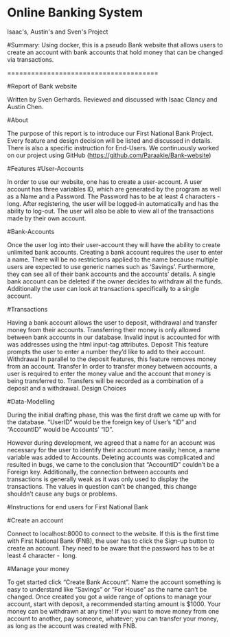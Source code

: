 # Online Banking System
Isaac's, Austin's and Sven's  Project

#Summary:
Using docker, this is a pseudo Bank website that allows users to 
create an account with bank accounts that hold money that can be changed via transactions.

======================================

#Report of Bank website

Written by Sven Gerhards. Reviewed and discussed with Isaac Clancy and Austin Chen.

#About

The purpose of this report is to introduce our First National Bank Project. Every feature and design decision will be listed and discussed in details. There is also a specific instruction for End-Users.
We continuously worked on our project using GitHub (https://github.com/Paraakie/Bank-website)

#Features
#User-Accounts

In order to use our website, one has to create a user-account. A user account has three variables ID, which are generated by the program as well as a Name and a Password. The Password has to be at least 4 characters - long. After registering, the user will be logged-in automatically and has the ability to log-out. The user will also be able to view all of the transactions made by their own account.

#Bank-Accounts

Once the user log into their user-account they will have the ability to create unlimited bank accounts. Creating a bank account requires the user to enter a name. There will be no restrictions applied to the name because multiple users are expected to use generic names such as ‘Savings’. Furthermore, they can see all of their bank accounts and the accounts’ details. A single bank account can be deleted if the owner decides to withdraw all the funds. Additionally the user can look at transactions specifically to a single account.

#Transactions

Having a bank account allows the user to deposit, withdrawal and transfer money from their accounts. Transferring their money is only allowed between bank accounts in our database. Invalid input is accounted for with was addresses using the html input-tag attributes.
	Deposit
	This feature prompts the user to enter a number they’d like to add to their account.
	Withdrawal
	In parallel to the deposit features, this feature removes money from an account.
	Transfer
In order to transfer money between accounts, a user is required to enter the money value and the account that money is being transferred to. Transfers will be recorded as a combination of a deposit and a withdrawal.
Design Choices

#Data-Modelling

During the initial drafting phase, this was the first draft we came up with for the database.
“UserID” would be the foreign key of User’s “ID” and “AccountID” would be Accounts’ “ID”.


However during development, we agreed that a name for an account was necessary for the user to identify their account more easily; hence, a name variable was added to Accounts.
Deleting accounts was complicated and resulted in bugs, we came to the conclusion that “AccountID” couldn’t be a Foreign key. Additionally, the connection between accounts and transactions is generally weak as it was only used to display the transactions. The values in question can’t be changed, this change shouldn’t cause any bugs or problems.


#Instructions for end users for First National Bank

#Create an account

Connect to localhost:8000 to connect to the website. 
If this is the first time with First National Bank (FNB), the user has to click the Sign-up button to create an account. They need to be aware that the password has to be at least 4 character -  long. 



#Manage your money

To get started click “Create Bank Account”. Name the account something is easy to understand like “Savings” or “For House” as the name can’t be changed. 
Once created you got a wide range of options to manage your account, start with deposit, a recommended starting amount is $1000. Your money can be withdrawn at any time! If you want to move money from one account to another, pay someone, whatever; you can transfer your money, as long as the account was created with FNB.



